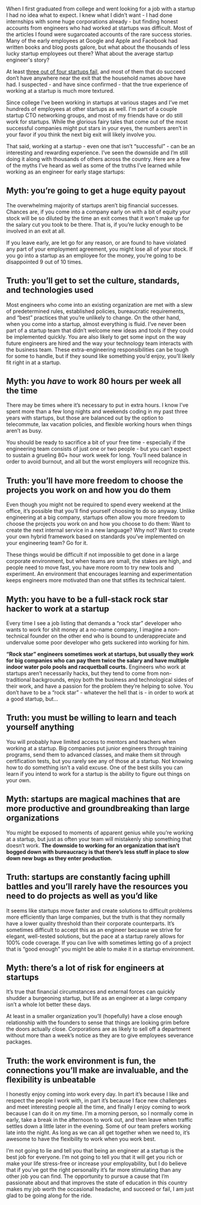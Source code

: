When I first graduated from college and went looking for a job with a startup I had no idea what to expect. I knew what I didn’t want - I had done internships with some huge corporations already - but finding honest accounts from engineers who had worked at startups was difficult. Most of the articles I found were sugarcoated accounts of the rare success stories. Many of the early employees at Google and Apple and Facebook had written books and blog posts galore, but what about the thousands of less lucky startup employees out there? What about the average startup engineer's story?

At least [three out of four startups fail](https://www.wsj.com/news/articles/SB10000872396390443720204578004980476429190), and most of them that do succeed don’t have anywhere near the exit that the household names above have had. I suspected - and have since confirmed - that the true experience of working at a startup is much more textured.

Since college I’ve been working in startups at various stages and I’ve met hundreds of employees at other startups as well. I'm part of a couple startup CTO networking groups, and most of my friends have or do still work for startups. While the glorious fairy tales that come out of the most successful companies might put stars in your eyes, the numbers aren’t in your favor if you think the next big exit will likely involve you.

That said, working at a startup - even one that isn’t “successful” - can be an interesting and rewarding experience. I’ve seen the downside and I’m still doing it along with thousands of others across the country. Here are a few of the myths I’ve heard as well as some of the truths I’ve learned while working as an engineer for early stage startups:

## Myth: you’re going to get a huge equity payout

The overwhelming majority of startups aren’t big financial successes. Chances are, if you come into a company early on with a bit of equity your stock will be so diluted by the time an exit comes that it won’t make up for the salary cut you took to be there. That is, if you’re lucky enough to be involved in an exit at all.

If you leave early, are let go for any reason, or are found to have violated any part of your employment agreement, you might lose all of your stock. If you go into a startup as an employee for the money, you’re going to be disappointed 9 out of 10 times.

## Truth: you’ll get to set the culture, standards, and technologies used

Most engineers who come into an existing organization are met with a slew of predetermined rules, established policies, bureaucratic requirements, and “best” practices that you’re unlikely to change. On the other hand, when you come into a startup, almost everything is fluid. I’ve never been part of a startup team that didn’t welcome new ideas and tools if they could be implemented quickly. You are also likely to get some input on the way future engineers are hired and the way your technology team interacts with the business team. These extra-engineering responsibilities can be tough for some to handle, but if they sound like something you’d enjoy, you’ll likely fit right in at a startup. 

## Myth: you _have_ to work 80 hours per week all the time

There may be times where it’s necessary to put in extra hours. I know I’ve spent more than a few long nights and weekends coding in my past three years with startups, but those are balanced out by the option to telecommute, lax vacation policies, and flexible working hours when things aren’t as busy.

You should be ready to sacrifice a bit of your free time - especially if the engineering team consists of just one or two people - but you can’t expect to sustain a grueling 80+ hour work week for long. You’ll need balance in order to avoid burnout, and all but the worst employers will recognize this.

## Truth: you’ll have more freedom to choose the projects you work on and how you do them

Even though you might not be required to spend every weekend at the office, it’s possible that you’ll find yourself choosing to do so anyway. Unlike engineering at a big company, startups often allow you more freedom to choose the projects you work on and how you choose to do them: Want to create the next internal service in a new language? Why not? Want to create your own hybrid framework based on standards you’ve implemented on your engineering team? Go for it.

These things would be difficult if not impossible to get done in a large corporate environment, but when teams are small, the stakes are high, and people need to move fast, you have more room to try new tools and experiment. An environment that encourages learning and experimentation keeps engineers more motivated than one that stifles its technical talent.

## Myth: you have to be a full-stack rock star hacker to work at a startup

Every time I see a job listing that demands a “rock star” developer who wants to work for shit money at a no-name company, I imagine a non-technical founder on the other end who is bound to underappreciate and undervalue some poor developer who gets suckered into working for him.

**“Rock star” engineers sometimes work at startups, but usually they work for big companies who can pay them twice the salary and have multiple indoor water polo pools and racquetball courts.** Engineers who work at startups aren’t necessarily hacks, but they tend to come from non-traditional backgrounds, enjoy both the business and technological sides of their work, and have a passion for the problem they’re helping to solve. You don’t have to be a “rock star” - whatever the hell that is - in order to work at a good startup, but…

## Truth: you must be willing to learn and teach yourself anything

You will probably have limited access to mentors and teachers when working at a startup. Big companies put junior engineers through training programs, send them to advanced classes, and make them sit through certification tests, but you rarely see any of those at a startup. Not knowing how to do something isn’t a valid excuse. One of the best skills you can learn if you intend to work for a startup is the ability to figure out things on your own.

## Myth: startups are magical machines that are more productive and groundbreaking than large organizations

You might be exposed to moments of apparent genius while you’re working at a startup, but just as often your team will mistakenly ship something that doesn’t work. **The downside to working for an organization that isn’t bogged down with bureaucracy is that there’s less stuff in place to slow down new bugs as they enter production.**

## Truth: startups are constantly facing uphill battles and you’ll rarely have the resources you need to do projects as well as you’d like

It seems like startups move faster and create solutions to difficult problems more efficiently than large companies, but the truth is that they normally have a lower quality threshold than their corporate counterparts. It’s sometimes difficult to accept this as an engineer because we strive for elegant, well-tested solutions, but the pace at a startup rarely allows for 100% code coverage. If you can live with sometimes letting go of a project that is “good enough” you might be able to make it in a startup environment.

## Myth: there’s a lot of risk for engineers at startups

It’s true that financial circumstances and external forces can quickly shudder a burgeoning startup, but life as an engineer at a large company isn’t a whole lot better these days.

At least in a smaller organization you’ll (hopefully) have a close enough relationship with the founders to sense that things are looking grim before the doors actually close. Corporations are as likely to sell off a department without more than a week’s notice as they are to give employees severance packages.

## Truth: the work environment is fun, the connections you’ll make are invaluable, and the flexibility is unbeatable

I honestly enjoy coming into work every day. In part it’s because I like and respect the people I work with, in part it’s because I face new challenges and meet interesting people all the time, and finally I enjoy coming to work because I can do it on _my_ time. I’m a morning person, so I normally come in early, take a break in the afternoon to work out, and then leave when traffic settles down a little later in the evening. Some of our team prefers working late into the night. As long as we can all get together when we need to, it’s awesome to have the flexibility to work when you work best.

I’m not going to lie and tell you that being an engineer at a startup is the best job for everyone. I’m not going to tell you that it will get you rich or make your life stress-free or increase your employability, but I do believe that if you’ve got the right personality it’s far more stimulating than any other job you can find. The opportunity to pursue a cause that I’m passionate about and that improves the state of education in this country makes my job worth the occasional headache, and succeed or fail, I am just glad to be going along for the ride.
